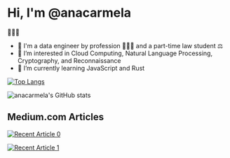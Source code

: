 # Hi, I'm @anacarmela 
👩🏻‍💻

- 👋 I'm a data engineer by profession 👩🏻‍💻 and a part-time law student ⚖️
- 👀 I’m interested in Cloud Computing, Natural Language Processing, Cryptography, and Reconnaissance
- 🌱 I’m currently learning JavaScript and Rust

[![Top Langs](https://github-readme-stats.vercel.app/api/top-langs/?username=anacarmela&layout=compact&langs_count=7&theme=tokyonight)](https://github.com/anacarmela/github-readme-stats)

![anacarmela's GitHub stats](https://github-readme-stats.vercel.app/api?username=anacarmela&theme=tokyonight&show_icons=true) 

## Medium.com Articles

<a target="_blank" href="https://github-readme-medium-recent-article.vercel.app/medium/@anacarmela/0"><img src="https://github-readme-medium-recent-article.vercel.app/medium/@anacarmela/0" alt="Recent Article 0"> 

<a target="_blank" href="https://github-readme-medium-recent-article.vercel.app/medium/@anacarmela/1"><img src="https://github-readme-medium-recent-article.vercel.app/medium/@anacarmela/1" alt="Recent Article 1"> 




<!---
anacarmela/anacarmela is a ✨ special ✨ repository because its `README.md` (this file) appears on your GitHub profile.
You can click the Preview link to take a look at your changes.
--->

